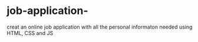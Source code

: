 # job-application-

creat an online job application with all the personal informaton needed using HTML, CSS and JS
